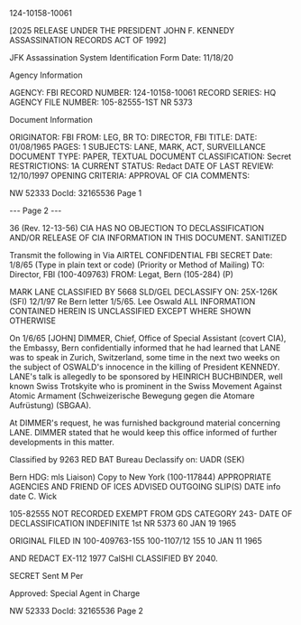 124-10158-10061

[2025 RELEASE UNDER THE PRESIDENT JOHN F. KENNEDY ASSASSINATION RECORDS ACT OF 1992]

JFK Assassination System
Identification Form
Date: 11/18/20

Agency Information

AGENCY: FBI
RECORD NUMBER: 124-10158-10061
RECORD SERIES: HQ
AGENCY FILE NUMBER: 105-82555-1ST NR 5373

Document Information

ORIGINATOR: FBI
FROM: LEG, BR
TO: DIRECTOR, FBI
TITLE:
DATE: 01/08/1965
PAGES: 1
SUBJECTS: LANE, MARK, ACT, SURVEILLANCE
DOCUMENT TYPE: PAPER, TEXTUAL DOCUMENT
CLASSIFICATION: Secret
RESTRICTIONS: 1A
CURRENT STATUS: Redact
DATE OF LAST REVIEW: 12/10/1997
OPENING CRITERIA: APPROVAL OF CIA
COMMENTS:

NW 52333 DocId: 32165536 Page 1

--- Page 2 ---

36 (Rev. 12-13-56)
CIA HAS NO OBJECTION TO
DECLASSIFICATION AND/OR
RELEASE OF CIA INFORMATION
IN THIS DOCUMENT. SANITIZED

Transmit the following in
Via AIRTEL
CONFIDENTIAL
FBI
SECRET
Date: 1/8/65
(Type in plain text or code)
(Priority or Method of Mailing)
TO: Director, FBI (100-409763)
FROM: Legat, Bern (105-284) (P)

MARK LANE
CLASSIFIED BY 5668 SLD/GEL
DECLASSIFY ON: 25X-126K
(SFI) 12/1/97
Re Bern letter 1/5/65.
Lee Oswald
ALL INFORMATION CONTAINED
HEREIN IS UNCLASSIFIED
EXCEPT WHERE SHOWN
OTHERWISE

On 1/6/65 [JOHN] DIMMER, Chief, Office of Special
Assistant (covert CIA), the Embassy, Bern confidentially
informed that he had learned that LANE was to speak in
Zurich, Switzerland, some time in the next two weeks on the
subject of OSWALD's innocence in the killing of President
KENNEDY. LANE's talk is allegedly to be sponsored by
HEINRICH BUCHBINDER, well known Swiss Trotskyite who is
prominent in the Swiss Movement Against Atomic Armament
(Schweizerische Bewegung gegen die Atomare Aufrüstung)
(SBGAA).

At DIMMER's request, he was furnished background
material concerning LANE. DIMMER stated that he would keep
this office informed of further developments in this matter.

Classified by 9263 RED BAT
Bureau Declassify on: UADR (SEK)

Bern
HDG: mls
Liaison)
Copy to New York (100-117844)
APPROPRIATE AGENCIES
AND FRIEND OF ICES
ADVISED OUTGOING
SLIP(S)
DATE
info
date
C. Wick

105-82555
NOT RECORDED
EXEMPT FROM GDS CATEGORY 243-
DATE OF DECLASSIFICATION INDEFINITE
1st NR
5373
60 JAN 19 1965

ORIGINAL FILED IN 100-409763-155
100-1107/12 155
10 JAN 11 1965

AND REDACT
EX-112
1977 CalSHI
CLASSIFIED BY 2040.

SECRET
Sent
M
Per

Approved:
Special Agent in Charge

NW 52333 DocId: 32165536 Page 2

